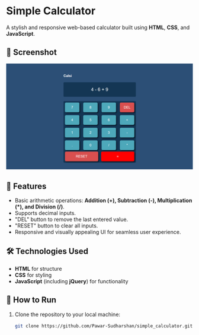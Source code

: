 # Simple Calculator

A stylish and responsive web-based calculator built using **HTML**, **CSS**, and **JavaScript**.

## 📸 Screenshot
![Calculator UI](Screenshot.png)  

## 🚀 Features

- Basic arithmetic operations: **Addition (+), Subtraction (-), Multiplication (\*), and Division (/)**.
- Supports decimal inputs.
- "DEL" button to remove the last entered value.
- "RESET" button to clear all inputs.
- Responsive and visually appealing UI for seamless user experience.

## 🛠️ Technologies Used

- **HTML** for structure
- **CSS** for styling
- **JavaScript** (including **jQuery**) for functionality

## 🔧 How to Run

1. Clone the repository to your local machine:
   ```bash
   git clone https://github.com/Pawar-Sudharshan/simple_calculator.git
